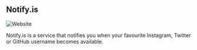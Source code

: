 ## Notify.is

![Website](https://img.shields.io/website?url=https%3A%2F%2Fnotify.is)

Notify.is is a service that notifies you when your favourite Instagram, Twitter or GitHub username becomes available.
